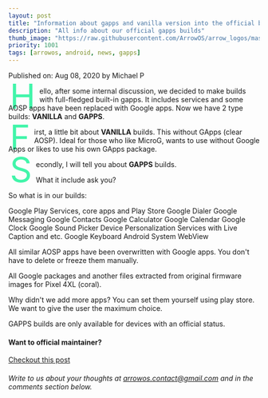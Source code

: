 ```yaml
---
layout: post
title: "Information about gapps and vanilla version into the official builds! "
description: "All info about our official gapps builds"
thumb_image: "https://raw.githubusercontent.com/ArrowOS/arrow_logos/master/ArrowLogo-sky-transparent.png"
priority: 1001
tags: [arrowos, android, news, gapps]
---
```


Published on: Aug 08, 2020 by Michael P<br>

<style type="text/css" media="Screen">
 .Dropcap {
  color: #42f5aa;
  float: left;
  font-size: 69px;
  line-height: 30px;
  padding-top: 4px;
  padding-right: 8px;
  padding-left: 3px;
}
</style>

<span class="Dropcap">H</span>ello, аfter some  internal discussion, we decided to make builds with full-fledged built-in gapps. It includes services and some AOSP apps have been replaced with Google apps. Now we have 2 type builds: <b>VANILLA</b> and <b>GAPPS</b>.

<span class="Dropcap">F</span>irst, a little bit about <b>VANILLA</b> builds. This without GApps (clear AOSP). Ideal for those who like MicroG, wants to use without Google Apps or likes to use his own GApps package.

<span class="Dropcap">S</span>econdly, I will tell you about <b>GAPPS</b> builds.

What it include ask you?

So what is in our builds:

Google Play Services, core apps and Play Store
Google Dialer
Google Messaging
Google Contacts
Google Calculator
Google Calendar
Google Clock
Google Sound Picker
Device Personalization Services with Live Caption and etc.
Google Keyboard
Android System WebView

All similar AOSP apps have been overwritten with Google apps. You don't have to delete or freeze them manually.

All Google packages and another files extracted from original firmware images for Pixel 4XL (coral).

Why didn't we add more apps? You can set them yourself using play store. We want to give the user the maximum choice.

GAPPS builds are only available for devices with an official status.

#### Want to official maintainer?<br>

[Checkout this post](https://blog.arrowos.net/posts/apply-for-maintainership)

###### Write to us about your thoughts at <arrowos.contact@gmail.com> and in the comments section below. <br>

